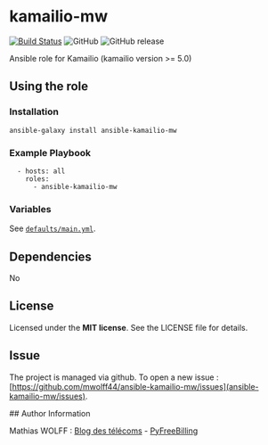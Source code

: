 # kamailio-mw

[![Build Status](https://travis-ci.org/mwolff44/ansible-kamailio-mw.png)](https://travis-ci.org/mwolff44/ansible-kamailio-mw)
![GitHub](https://img.shields.io/github/license/mashape/apistatus.svg)
![GitHub release](https://img.shields.io/github/release/mwolff44/ansible-kamailio-mw.svg)

Ansible role for Kamailio (kamailio version >= 5.0)


## Using the role
### Installation
```
ansible-galaxy install ansible-kamailio-mw
```

### Example Playbook
```
  - hosts: all
    roles:
      - ansible-kamailio-mw
```

### Variables

See [`defaults/main.yml`](defaults/main.yml).


## Dependencies

No


## License

Licensed under the **MIT license**. See the LICENSE file for details.


## Issue

The project is managed via github.
To open a new issue : [https://github.com/mwolff44/ansible-kamailio-mw/issues](ansible-kamailio-mw/issues).


## Author Information

Mathias WOLFF : [Blog des télécoms](https://www.blog-des-telecoms.com) - [PyFreeBilling](https://www.pyfreebilling.com)

